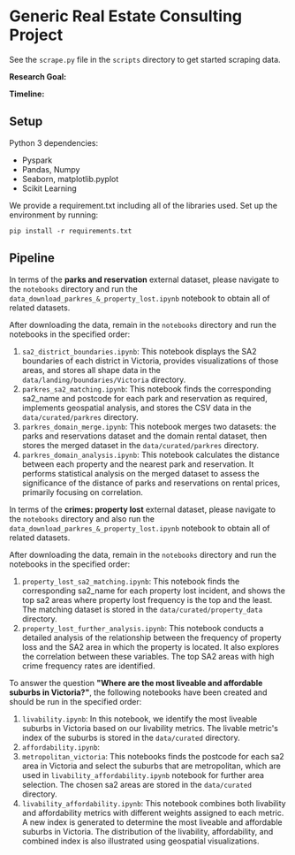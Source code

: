 # Generic Real Estate Consulting Project

See the `scrape.py` file in the `scripts` directory to get started scraping data. 

**Research Goal:** 

**Timeline:** 

## Setup

Python 3 dependencies:

* Pyspark
* Pandas, Numpy
* Seaborn, matplotlib.pyplot
* Scikit Learning

We provide a requirement.txt including all of the libraries used. Set up the environment by running:
```
pip install -r requirements.txt
```

## Pipeline
In terms of the **parks and reservation** external dataset, please navigate to the `notebooks` directory and run the `data_download_parkres_&_property_lost.ipynb` notebook to obtain all of related datasets.

After downloading the data, remain in the `notebooks` directory and run the notebooks in the specified order:
1. `sa2_district_boundaries.ipynb`: This notebook displays the SA2 boundaries of each district in Victoria, provides visualizations of those areas, and stores all shape data in the `data/landing/boundaries/Victoria` directory.
2. `parkres_sa2_matching.ipynb`: This notebook finds the corresponding sa2_name and postcode for each park and reservation as required, implements geospatial analysis, and stores the CSV data in the `data/curated/parkres` directory.
3. `parkres_domain_merge.ipynb`: This notebook merges two datasets: the parks and reservations dataset and the domain rental dataset, then stores the merged dataset in the `data/curated/parkres` directory.
4. `parkres_domain_analysis.ipynb`: This notebook calculates the distance between each property and the nearest park and reservation. It performs statistical analysis on the merged dataset to assess the significance of the distance of parks and reservations on rental prices, primarily focusing on correlation.

In terms of the **crimes: property lost** external dataset, please navigate to the `notebooks` directory and also run the `data_download_parkres_&_property_lost.ipynb` notebook to obtain all of related datasets.

After downloading the data, remain in the `notebooks` directory and run the notebooks in the specified order:
1. `property_lost_sa2_matching.ipynb`: This notebook finds the corresponding sa2_name for each property lost incident, and shows the top sa2 areas where property lost frequency is the top and the least. The matching dataset is stored in the `data/curated/property_data` directory.
2. `property_lost_further_analysis.ipynb`: This notebook conducts a detailed analysis of the relationship between the frequency of property loss and the SA2 area in which the property is located. It also explores the correlation between these variables. The top SA2 areas with high crime frequency rates are identified.

To answer the question **"Where are the most liveable and affordable suburbs in Victoria?"**, the following notebooks have been created and should be run in the specified order:
1. `livability.ipynb`: In this notebook, we identify the most liveable suburbs in Victoria based on our livability metrics. The livable metric's index of the suburbs is stored in the `data/curated` directory.
2. `affordability.ipynb`:
3. `metropolitan_victoria`: This notebooks finds the postcode for each sa2 area in Victoria and select the suburbs that are metropolitan, which are used in `livability_affordability.ipynb` notebook for further area selection. The chosen sa2 areas are stored in the `data/curated` directory.
4. `livability_affordability.ipynb`: This notebook combines both livability and affordability metrics with different weights assigned to each metric. A new index is generated to determine the most liveable and affordable suburbs in Victoria. The distribution of the livability, affordability, and combined index is also illustrated using geospatial visualizations.